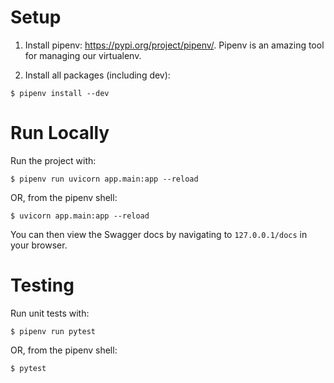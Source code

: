 # Setup

1. Install pipenv: https://pypi.org/project/pipenv/. Pipenv is an amazing tool for managing our virtualenv.

1. Install all packages (including dev):
```
$ pipenv install --dev
```

# Run Locally

Run the project with:
```
$ pipenv run uvicorn app.main:app --reload
```
OR, from the pipenv shell:
```
$ uvicorn app.main:app --reload
```

You can then view the Swagger docs by navigating to `127.0.0.1/docs` in your browser.

# Testing

Run unit tests with:
```
$ pipenv run pytest
```
OR, from the pipenv shell:
```
$ pytest
```
